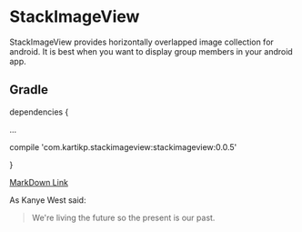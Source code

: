 # StackImageView
StackImageView provides horizontally overlapped image collection for android. It is best when you want to display group members in your android app.
## Gradle
dependencies
{

...

compile 'com.kartikp.stackimageview:stackimageview:0.0.5'

}

[MarkDown Link](http://github.com)

As Kanye West said:
> We're living the future so the present is our past.
